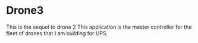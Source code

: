 # Drone3
This is the sequel to drone 2
This application is the master controller for the fleet of drones that I am building for UPS. 
